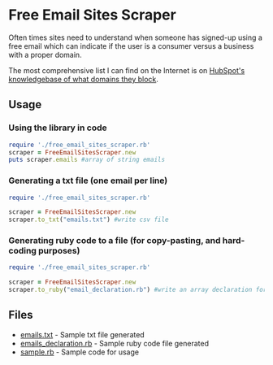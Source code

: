 # Free Email Sites Scraper

Often times sites need to understand when someone has signed-up using a free email which can indicate if the user is a consumer versus a business with a proper domain.  

The most comprehensive list I can find on the Internet is on [HubSpot's knowledgebase of what domains they block](https://knowledge.hubspot.com/forms/what-domains-are-blocked-when-using-the-forms-email-domains-to-block-feature).

## Usage


### Using the library in code

```ruby
require './free_email_sites_scraper.rb'
scraper = FreeEmailSitesScraper.new
puts scraper.emails #array of string emails
```

### Generating a txt file (one email per line)

```ruby
require './free_email_sites_scraper.rb'

scraper = FreeEmailSitesScraper.new
scraper.to_txt("emails.txt") #write csv file
```

### Generating ruby code to a file (for copy-pasting, and hard-coding purposes)

```ruby
require './free_email_sites_scraper.rb'

scraper = FreeEmailSitesScraper.new
scraper.to_ruby("email_declaration.rb") #write an array declaration for hardcoding entries
```

## Files

- [emails.txt](emails.txt) - Sample txt file generated
- [emails_declaration.rb](emails_declaration.rb) - Sample ruby code file generated
- [sample.rb](sample.rb) - Sample code for usage